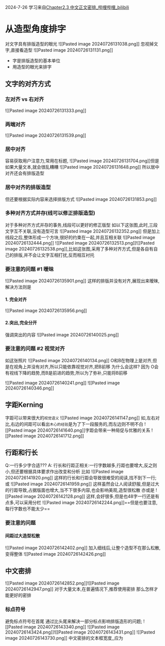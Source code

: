 2024-7-26
学习来自[Chapter2.3 中文正文密排_哔哩哔哩_bilibili](https://www.bilibili.com/video/BV19d4y1n72n/?p=5&spm_id_from=333.880.my_history.page.click&vd_source=30c5e78b65f0821d46fd06f4e6c729a4)
# 从造型角度排字

对文字具有排版造型的眼光
![[Pasted image 20240726131038.png]]
忽视掉文字,直接看造型
![[Pasted image 20240726131131.png]]
- 字是排版造型的基本单位
- 用造型的眼光来排字
## 文字的对齐方式
### 左对齐 vs 右对齐
![[Pasted image 20240726131333.png]]
### 两端对齐
![[Pasted image 20240726131539.png]]
### 居中对齐
容易获取用户注意力,常用在标题,
![[Pasted image 20240726131704.png]]但是如果大量文本,就会很乱糟糟
![[Pasted image 20240726131648.png]]
所以居中对齐还会有排版造型
### 居中对齐的排版造型
但还要根据实际内容来选择排版方式
![[Pasted image 20240726131853.png]]
### 多种对齐方式并存(线可以修正排版造型)
对于多种对齐方式并存的事务,线段可以更好的修正版型
如以下这张图,此时,三段文字互不关联,没有造型可言
![[Pasted image 20240726132352.png]]
但是加上线段之后,整体形成一个方块,很好的约束在一起,并且互相关联
![[Pasted image 20240726132444.png]]
![[Pasted image 20240726132513.png]]![[Pasted image 20240726132538.png]],比如这张图,采用了多种对齐方式,但是各自有自己的排版,并不会让文字互相打扰,反而相互衬托
### 要注意的问题 #1 暧昧
![[Pasted image 20240726135901.png]]
这样的排版并没有对齐,展现出来暧昧,解决方法则是
#### 1. 完全对齐
![[Pasted image 20240726135956.png]]
#### 2.突出,完全分开
强调突出的内容
![[Pasted image 20240726140025.png]]
### 要注意的问题 #2 视觉对齐
如这张照片
![[Pasted image 20240726140134.png]]
O和B在物理上是对齐,但是在视角上并没有对齐,所以只能依靠视觉对齐,把B前移
为什么会这样?
因为 O会有视线下降的趋势,而B是前进的趋势,所以为了弥补,只能将B前移

![[Pasted image 20240726140241.png]]
![[Pasted image 20240726140346.png]]
## 字距Kerning
字距可以带来很大的`视觉语义`
![[Pasted image 20240726141147.png]]
如,左右对比,右边的间距可以看出`木心的经验`是为了下一段服务的,而左边则不明不白
![[Pasted image 20240726141640.png]]字距会带来一种局促与优雅的关系
![[Pasted image 20240726141712.png]]
## 行距和行长
Q:一行多少字合适???
A: 行长和行距正相关:一行字数越多,行距也要增大,反之则小,但还要根据具体要求作出改变和分析
比如
![[Pasted image 20240726141920.png]]
这样的行长和行距会导致很难受的阅读,找不到下一行;
或
![[Pasted image 20240726141959.png]]
这样虽然会让人阅读舒服,但是过大的行距导致,占据版面也增大,当不下很多内容,也会影响美观,造型很松散
亦或是
![[Pasted image 20240726142128.png]]
这样,会好很多,但是也48字一行还是有点多,可以采用分栏
![[Pasted image 20240726142244.png]]==但是也要注意,每行字数也不能太少==
### 要注意的问题
#### 间距过大造型松散
![[Pasted image 20240726142402.png]]
加入细线后,让整个造型不在那么松散,变得整体
![[Pasted image 20240726142426.png]]
## 中文密排
![[Pasted image 20240726142852.png]]![[Pasted image 20240726142947.png]]
对于大量文本,在普遍情况下,推荐使用密排
那么怎样才能更好的密排
### 标点符号
避免标点符号在首尾
通过比头尾来解决一部分标点影响排版造形的问题;
![[Pasted image 20240726143340.png]] ![[Pasted image 20240726143424.png]]![[Pasted image 20240726143431.png]]
![[Pasted image 20240726143730.png]]
中文密排的文本框宽度,,应为